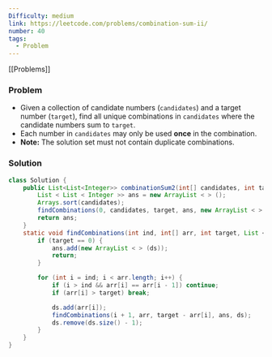 ```yaml
---
Difficulty: medium
link: https://leetcode.com/problems/combination-sum-ii/
number: 40
tags:
  - Problem
---
```

[[Problems]]
### Problem
- Given a collection of candidate numbers (`candidates`) and a target number (`target`), find all unique combinations in `candidates` where the candidate numbers sum to `target`.
- Each number in `candidates` may only be used **once** in the combination.
- **Note:** The solution set must not contain duplicate combinations.

### Solution
```java
class Solution {
    public List<List<Integer>> combinationSum2(int[] candidates, int target) {
        List < List < Integer >> ans = new ArrayList < > ();
        Arrays.sort(candidates);
        findCombinations(0, candidates, target, ans, new ArrayList < > ());
        return ans;
    }
    static void findCombinations(int ind, int[] arr, int target, List < List < Integer >> ans, List < Integer > ds) {
        if (target == 0) {
            ans.add(new ArrayList < > (ds));
            return;
        }

        for (int i = ind; i < arr.length; i++) {
            if (i > ind && arr[i] == arr[i - 1]) continue;
            if (arr[i] > target) break;

            ds.add(arr[i]);
            findCombinations(i + 1, arr, target - arr[i], ans, ds);
            ds.remove(ds.size() - 1);
        }
    }
}
```
